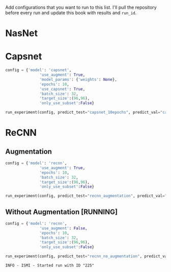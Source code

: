 Add configurations that you want to run to this list. I'll pull the repository before every run and update this book with results and `run_id`.

# NasNet

# Capsnet

```python
config = {'model': 'capsnet',
               'use_augment': True,
               'model_params': {'weights': None},
               'epochs': 10,
               'use_capsnet': True,
               'batch_size': 32,
               'target_size':(96,96),
               'only_use_subset':False}

run_experiment(config, predict_test="capsnet_10epochs", predict_val="capsnet_10epochs")
```

# ReCNN
## Augmentation
```python
config = {'model': 'recnn',
               'use_augment': True,           
               'epochs': 10,
               'batch_size': 32,
               'target_size':(96,96),
               'only_use_subset':False}

run_experiment(config, predict_test="recnn_augmentation", predict_val="recnn_augmentation")
```
## Without Augmentation [RUNNING]
```python
config = {'model': 'recnn',
               'use_augment': False,           
               'epochs': 10,
               'batch_size': 32,
               'target_size':(96,96),
               'only_use_subset':False}

run_experiment(config, predict_test="recnn_no_augmentation", predict_val="recnn_no_augmentation")
```

```console
INFO - ISMI - Started run with ID "225"
```

# 
